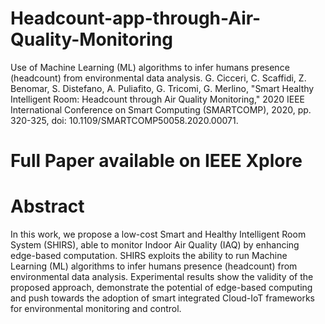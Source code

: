 # Headcount-app-through-Air-Quality-Monitoring
Use of Machine Learning (ML) algorithms to infer humans presence (headcount) from environmental data analysis. G. Cicceri, C. Scaffidi, Z. Benomar, S. Distefano, A. Puliafito, G. Tricomi, G. Merlino, "Smart Healthy Intelligent Room: Headcount through Air Quality Monitoring," 2020 IEEE International Conference on Smart Computing (SMARTCOMP), 2020, pp. 320-325,  doi: 10.1109/SMARTCOMP50058.2020.00071.



# Full Paper available on IEEE Xplore

# Abstract

In this work, we propose a low-cost Smart and Healthy Intelligent Room System (SHIRS), able to monitor Indoor Air Quality (IAQ) by enhancing edge-based computation. SHIRS exploits the ability to run Machine Learning (ML) algorithms to infer humans presence (headcount) from environmental data analysis. Experimental results show the validity of the proposed approach, demonstrate the potential of edge-based computing and push towards the adoption of smart integrated Cloud-IoT frameworks for environmental monitoring and control.

